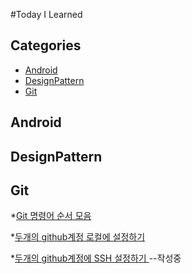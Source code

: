#Today I Learned

 ## Categories
* [Android](#Android)
* [DesignPattern](#DesignPattern)
* [Git](#Git)


## Android

## DesignPattern

## Git

*[Git 명령어 순서 모음](Git/GitSteps.md)

*[두개의 github계정 로컬에 설정하기](Git/SettingTwoGithubAccount.md)

*[두개의 github계정에 SSH 설정하기 ](Git/CreateMultipleSSH.md) --작성중
